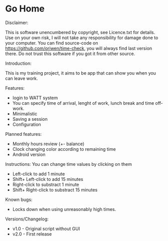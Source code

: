 # Go Home

Disclaimer:

This is software unencumbered by copyright, see Licence.txt for details.
Use on your own risk, I will not take any responsibility for damage done to your computer.
You can find source-code on https://github.com/oriwen/time-check, you will always find last version there. Do not trust this software if you got it from other source.

Introduction: 

This is my training project, it aims to be app that can show you when you can leave work.

Features:
- login to WATT system
- You can specify time of arrival, lenght of work, lunch break and time off-work.
- Minimalistic
- Saving a session
- Configuration

Planned features:
- Monthly hours review (+- balance)
- Clock changing color according to remaining time 
- Android version

Instructions:
You can change time values by clicking on them
  - Left-click to add 1 minute
  - Shift+ Left-click to add 15 minutes
  - Right-click to substract 1 minute
  - Shift+ Right-click to substract 15 minutes

Known bugs:
- Locks down when using unreasonably high times.

Versions/Changelog:  
- v1.0 - Original script without GUI
- v2.0 - First release 

